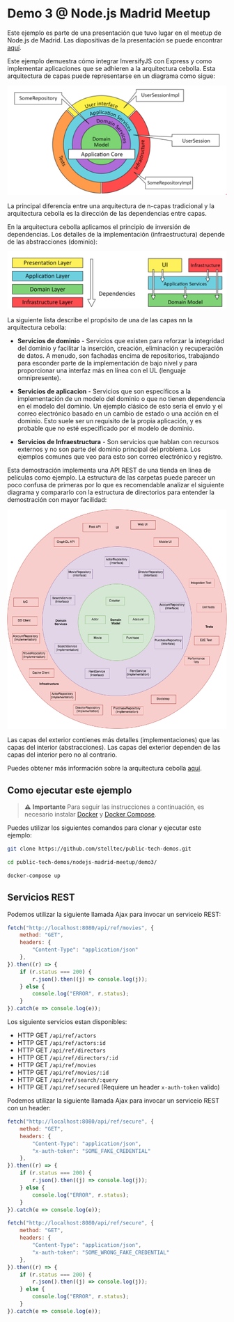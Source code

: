 # Demo 3 @ Node.js Madrid Meetup

Este ejemplo es parte de una presentación que tuvo lugar en
el meetup de Node.js de Madrid. Las diapositivas de la presentación se puede encontrar [aquí](https://docs.google.com/presentation/d/12hK5z0wt4BlyOFhJBxVgQBTdvwTznKj3XttlvMwYgrY/present).

Este ejemplo demuestra cómo integrar InversifyJS con Express y como implementar aplicaciones que se adhieren a la arquitectura cebolla. Esta arquitectura de capas puede representarse en un diagrama como sigue:

![](../assets/onion.png)

La principal diferencia entre una arquitectura de n-capas tradicional y la arquitectura cebolla es la dirección de las dependencias entre capas.

En la arquitectura cebolla aplicamos el principio de inversión de dependencias. Los detalles de la implementación (infraestructura) depende de las abstracciones (dominio):

![](../assets/n-tier-vs-onion.png)

La siguiente lista describe el propósito de una de las capas
nn la arquitectura cebolla:

- **Servicios de dominio** - Servicios que existen para reforzar la integridad del dominio y facilitar la inserción, creación, eliminación y recuperación de datos. A menudo, son fachadas encima de repositorios, trabajando para esconder parte de la implementación de bajo nivel y para proporcionar una interfaz más en línea con el UL (lenguaje omnipresente).

- **Servicios de aplicacion** - Servicios que son específicos a la implementación de un modelo del dominio o que no tienen dependencia en el modelo del dominio. Un ejemplo clásico de esto sería el envío y el correo electrónico basado en un cambio de estado o una acción en el dominio. Esto suele ser un requisito de la propia aplicación, y es probable que no esté especificado por el modelo de dominio.

- **Servicios de Infraestructura** - Son servicios que hablan con recursos externos y no son parte del dominio principal del problema. Los ejemplos comunes que veo para esto son correo electrónico y registro.

Esta demostración implementa una API REST de una tienda en linea de películas como ejemplo. La estructura de las carpetas puede parecer un poco confusa de primeras por lo que es recomendable analizar el siguiente diagrama y compararlo con la estructura de directorios para entender la demostración con mayor facilidad:

![](../assets/onion-demo.png)

Las capas del exterior contienes más detalles (implementaciones) que las capas del interior (abstracciones). Las capas del exterior dependen de las capas del interior pero no al contrario.

Puedes obtener más información sobre la arquitectura cebolla [aquí](https://dzone.com/articles/onion-architecture-is-interesting).

## Como ejecutar este ejemplo

> :warning: **Importante** Para seguir las instrucciones a continuación, es necesario instalar [Docker](https://docs.docker.com/engine/installation/) y [Docker Compose](https://docs.docker.com/compose/install/).

Puedes utilizar los siguientes comandos para clonar y ejecutar este ejemplo:

```sh
git clone https://github.com/stelltec/public-tech-demos.git
```

```sh
cd public-tech-demos/nodejs-madrid-meetup/demo3/
```

```sh
docker-compose up
```

## Servicios REST

Podemos utilizar la siguiente llamada Ajax para invocar un serviceio REST:

```js
fetch("http://localhost:8080/api/ref/movies", {
    method: "GET",
    headers: {
        "Content-Type": "application/json"
    },
}).then((r) => {
    if (r.status === 200) {
        r.json().then((j) => console.log(j));
    } else {
        console.log("ERROR", r.status);
    }
}).catch(e => console.log(e));
```

Los siguiente servicios estan disponibles:

- HTTP GET `/api/ref/actors`
- HTTP GET `/api/ref/actors:id`
- HTTP GET `/api/ref/directors`
- HTTP GET `/api/ref/directors/:id`
- HTTP GET `/api/ref/movies`
- HTTP GET `/api/ref/movies/:id`
- HTTP GET `/api/ref/search/:query`
- HTTP GET `/api/ref/secured` (Requiere un header `x-auth-token` valido)

Podemos utilizar la siguiente llamada Ajax para invocar un serviceio REST con un
header:

```js
fetch("http://localhost:8080/api/ref/secure", {
    method: "GET",
    headers: {
        "Content-Type": "application/json",
        "x-auth-token": "SOME_FAKE_CREDENTIAL"
    },
}).then((r) => {
    if (r.status === 200) {
        r.json().then((j) => console.log(j));
    } else {
        console.log("ERROR", r.status);
    }
}).catch(e => console.log(e));
```

```js
fetch("http://localhost:8080/api/ref/secure", {
    method: "GET",
    headers: {
        "Content-Type": "application/json",
        "x-auth-token": "SOME_WRONG_FAKE_CREDENTIAL"
    },
}).then((r) => {
    if (r.status === 200) {
        r.json().then((j) => console.log(j));
    } else {
        console.log("ERROR", r.status);
    }
}).catch(e => console.log(e));
```